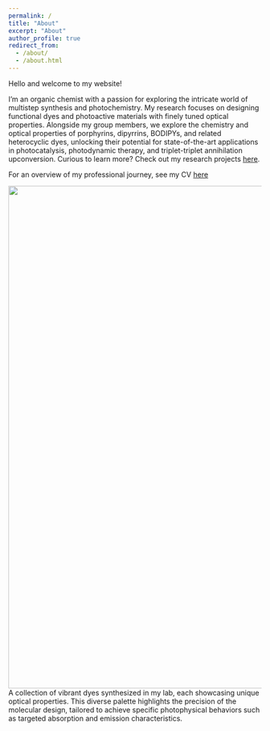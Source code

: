 ```yaml
---
permalink: /
title: "About"
excerpt: "About"
author_profile: true
redirect_from: 
  - /about/
  - /about.html
---
```


Hello and welcome to my website!

I’m an organic chemist with a passion for exploring the intricate world of multistep synthesis and photochemistry. My research focuses on designing functional dyes and photoactive materials with finely tuned optical properties. Alongside my group members, we explore the chemistry and optical properties of porphyrins, dipyrrins, BODIPYs, and related heterocyclic dyes, unlocking their potential for state-of-the-art applications in photocatalysis, photodynamic therapy, and triplet-triplet annihilation upconversion.
Curious to learn more? Check out my research projects [here](https://mihafil.github.io/academic//research/).

For an overview of my professional journey, see my CV [here](https://mihafil.github.io/academic/files/Filatov-CV-March-2025.pdf)

<img src="https://mihafil.github.io/academic/images/vials.jpg" width="1000" height="auto" align="left"/>

A collection of vibrant dyes synthesized in my lab, each showcasing unique optical properties. This diverse palette highlights the precision of the molecular design, tailored to achieve specific photophysical behaviors such as targeted absorption and emission characteristics.

 

